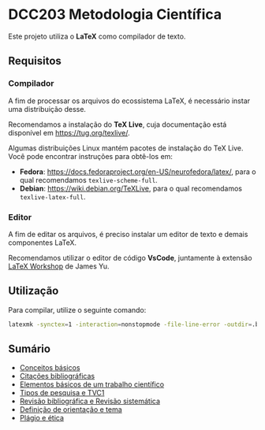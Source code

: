 # DCC203 Metodologia Científica

Este projeto utiliza o **LaTeX** como compilador de texto.

## Requisitos

### Compilador

A fim de processar os arquivos do ecossistema LaTeX, é necessário instar uma distribuição desse.

Recomendamos a instalação do **TeX Live**, cuja documentação está disponível em <https://tug.org/texlive/>.

Algumas distribuições Linux mantém pacotes de instalação do TeX Live. Você pode encontrar instruções para obtê-los em:

- **Fedora**: <https://docs.fedoraproject.org/en-US/neurofedora/latex/>, para o qual recomendamos `texlive-scheme-full`.
- **Debian**: <https://wiki.debian.org/TeXLive>, para o qual recomendamos `texlive-latex-full`.

### Editor

A fim de editar os arquivos, é preciso instalar um editor de texto e demais componentes LaTeX.

Recomendamos utilizar o editor de código **VsCode**, juntamente à extensão [LaTeX Workshop](https://marketplace.visualstudio.com/items?itemName=James-Yu.latex-workshop) de James Yu.

## Utilização

Para compilar, utilize o seguinte comando:

```bash
latexmk -synctex=1 -interaction=nonstopmode -file-line-error -outdir=.build -f -pdf main.tex
```

## Sumário

- [Conceitos básicos](Conceitos%20básicos/README.md)
- [Citações bibliográficas](Citações%20bibliográficas/README.md)
- [Elementos básicos de um trabalho científico](Elementos%20básicos%20de%20um%20trabalho%20científico/README.md)
- [Tipos de pesquisa e TVC1](Tipos%20de%20pesquisa%20e%20TVC1/README.md)
- [Revisão bibliográfica e Revisão sistemática](Revis%C3%A3o%20bibliogr%C3%A1fica%20e%20Revis%C3%A3o%20sistem%C3%A1tica/README.md)
- [Definição de orientação e tema](Defini%C3%A7%C3%A3o%20de%20orienta%C3%A7%C3%A3o%20e%20tema/README.md)
- [Plágio e ética](Plágio%20e%20ética/README.md)
